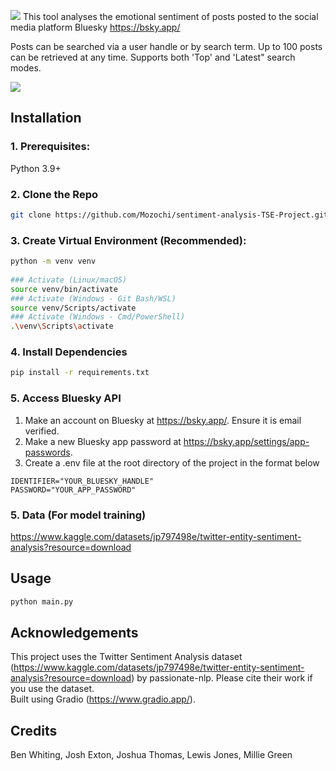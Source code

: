 ﻿![](https://i.imgur.com/UtR64IU.png)
This tool analyses the emotional sentiment of posts posted to the social media platform Bluesky https://bsky.app/

Posts can be searched via a user handle or by search term. Up to 100 posts can be retrieved at any time. Supports both 'Top' and 'Latest" search modes.

![](https://i.imgur.com/7NJNVqK.png)
 
 ## **Installation**  
### **1. Prerequisites:**  
Python 3.9+
  
### **2. Clone the Repo**  
 ```bash  
 git clone https://github.com/Mozochi/sentiment-analysis-TSE-Project.git  
```  
  
### **3. Create Virtual Environment (Recommended):**  
```bash  
python -m venv venv  
  
### Activate (Linux/macOS)  
source venv/bin/activate 
### Activate (Windows - Git Bash/WSL)  
source venv/Scripts/activate
### Activate (Windows - Cmd/PowerShell)  
.\venv\Scripts\activate  
```  
  
### **4. Install Dependencies**  
```bash  
pip install -r requirements.txt  
```

### **5. Access Bluesky API**  

 1. Make an account on Bluesky at https://bsky.app/. Ensure it is email verified.
 2. Make a new Bluesky app password at https://bsky.app/settings/app-passwords.
 3. Create a .env file at the root directory of the project in the format below
 ```  
IDENTIFIER="YOUR_BLUESKY_HANDLE"  
PASSWORD="YOUR_APP_PASSWORD"  
```

  
### **5. Data (For model training)**  
https://www.kaggle.com/datasets/jp797498e/twitter-entity-sentiment-analysis?resource=download  

  
## **Usage**  
```bash  
python main.py
```  
  
## **Acknowledgements**  
  
This project uses the Twitter Sentiment Analysis dataset (https://www.kaggle.com/datasets/jp797498e/twitter-entity-sentiment-analysis?resource=download) by passionate-nlp. Please cite their work if you use the dataset.  
Built using Gradio (https://www.gradio.app/).

## **Credits**

Ben Whiting, Josh Exton, Joshua Thomas, Lewis Jones, Millie Green 
